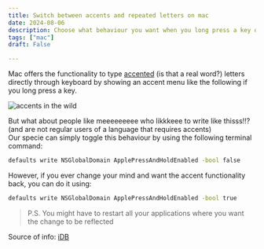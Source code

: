 ```yaml
---
title: Switch between accents and repeated letters on mac
date: 2024-08-06
description: Choose what behaviour you want when you long press a key on Mac
tags: ["mac"]
draft: False

---
```


Mac offers the functionality to type [accented](https://support.apple.com/guide/mac-help/enter-characters-with-accent-marks-on-mac-mh27474/mac) (is that a real word?) letters directly through keyboard by showing an accent menu like the following if you long press a key.

![accents in the wild](../../images/accents.png)

But what about people like meeeeeeeee who likkkeee to write like thisss!!? (and are not regular users of a language that requires accents) \
Our specie can simply toggle this behaviour by using the following terminal command:

``` bash
defaults write NSGlobalDomain ApplePressAndHoldEnabled -bool false
```

However, if you ever change your mind and want the accent functionality back, you can do it using:

``` bash
defaults write NSGlobalDomain ApplePressAndHoldEnabled -bool true
```

> P.S. You might have to restart all your applications where you want the change to be reflected

Source of info: [iDB](https://www.idownloadblog.com/2015/01/14/how-to-enable-key-repeats-on-your-mac/)
